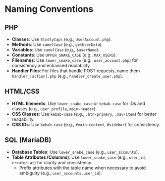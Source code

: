 # Naming Conventions

## PHP
- **Classes**: Use `StudlyCaps` (e.g., `UserAccount.php`).
- **Methods**: Use `camelCase` (e.g., `getUserData`).
- **Variables**: Use `camelCase` (e.g., `$userName`).
- **Constants**: Use `UPPER_SNAKE_CASE` (e.g., `MAX_USERS`).
- **Filenames**: Use `lower_snake_case` (e.g., `user_account.php`) for consistency and enhanced readability.
- **Handler Files**: For files that handle POST requests, name them `handler_[action].php` (e.g., `handler_create_user.php`).

## HTML/CSS
- **HTML Elements**: Use `lower_snake_case` or `kebab-case` for IDs and classes (e.g., `user_profile`, `main-header`).
- **CSS Classes**: Use `kebab-case` (e.g., `.btn-primary`, `.nav-item`) for better readability.
- **CSS IDs**: Use `kebab-case` (e.g., `#main-content`, `#sidebar`) for consistency.

## SQL (MariaDB)
- **Database Tables**: Use `lower_snake_case` (e.g., `user_accounts`).
- **Table Attributes (Columns)**: Use `lower_snake_case` (e.g., `user_id`, `created_at`) for clarity and consistency.
  - Prefix attributes with the table name when necessary to avoid ambiguity (e.g., `user_accounts.user_id`).